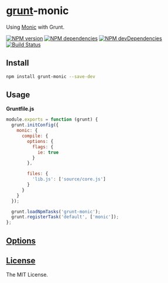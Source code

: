 [grunt](http://gruntjs.com)-monic
=================================

Using [Monic](https://github.com/MonicBuilder/Monic) with Grunt.

[![NPM version](http://img.shields.io/npm/v/grunt-monic.svg?style=flat)](http://badge.fury.io/js/grunt-monic)
[![NPM dependencies](http://img.shields.io/david/MonicBuilder/grunt-monic.svg?style=flat)](https://david-dm.org/MonicBuilder/grunt-monic)
[![NPM devDependencies](http://img.shields.io/david/dev/MonicBuilder/grunt-monic.svg?style=flat)](https://david-dm.org/MonicBuilder/grunt-monic#info=devDependencies&view=table)
[![Build Status](http://img.shields.io/travis/MonicBuilder/grunt-monic.svg?style=flat&branch=master)](https://travis-ci.org/MonicBuilder/grunt-monic)

## Install

```bash
npm install grunt-monic --save-dev
```

## Usage

**Gruntfile.js**

```js
module.exports = function (grunt) {
  grunt.initConfig({
    monic: {
      compile: {
        options: {
          flags: {
            ie: true
          }
        },

        files: {
          'lib.js': ['source/core.js']
        }
      }
    }
  });

  grunt.loadNpmTasks('grunt-monic');
  grunt.registerTask('default', ['monic']);
};
```

## [Options](https://github.com/MonicBuilder/Monic#using-in-nodejs)
## [License](https://github.com/MonicBuilder/grunt-monic/blob/master/LICENSE)

The MIT License.
